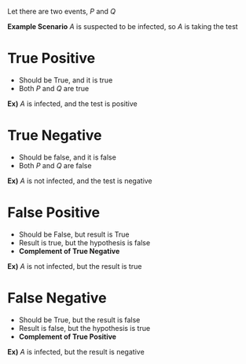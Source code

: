 Let there are two events, $P$ and $Q$

**Example Scenario**
$A$ is suspected to be infected, so $A$ is taking the test

# True Positive
- Should be True, and it is true
- Both $P$ and $Q$ are true

**Ex)** $A$ is infected, and the test is positive

# True Negative
- Should be false, and it is false
- Both $P$ and $Q$ are false

**Ex)** $A$ is not infected, and the test is negative

# False Positive
- Should be False, but result is True
- Result is true, but the hypothesis is false
- **Complement of True Negative**

**Ex)** $A$ is not infected, but the result is true

# False Negative
- Should be True, but the result is false
- Result is false, but the hypothesis is true
- **Complement of True Positive**

**Ex)** $A$ is infected, but the result is negative